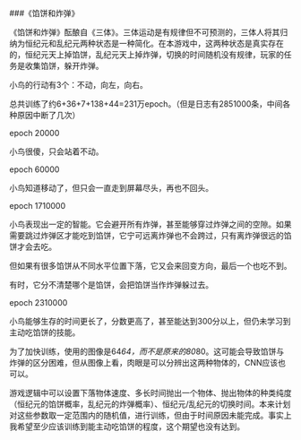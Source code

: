 ###《馅饼和炸弹》

《馅饼和炸弹》酝酿自《三体》。三体运动是有规律但不可预测的，三体人将其归纳为恒纪元和乱纪元两种状态是一种简化。在本游戏中，这两种状态是真实存在的，恒纪元天上掉馅饼，乱纪元天上掉炸弹，切换的时间随机没有规律，玩家的任务是收集馅饼，躲开炸弹。

小鸟的行动有3个：不动，向左，向右。

总共训练了约6+36+7+138+44=231万epoch。（但是日志有2851000条，中间各种原因中断了几次）

epoch 20000

小鸟很傻，只会站着不动。

epoch 60000

小鸟知道移动了，但只会一直走到屏幕尽头，再也不回头。

epoch 1710000

小鸟表现出一定的智能。它会避开所有炸弹，甚至能够穿过炸弹之间的空隙。如果需要跳过炸弹区才能吃到馅饼，它宁可远离炸弹也不会跨过，只有离炸弹很远的馅饼才会去吃。

但如果有很多馅饼从不同水平位置下落，它又会来回变方向，最后一个也吃不到。

有时，它分不清楚哪个是馅饼，会把馅饼当作炸弹躲过去。

epoch 2310000

小鸟能够生存的时间更长了，分数更高了，甚至能达到300分以上，但仍未学习到主动吃馅饼的技能。

为了加快训练，使用的图像是64*64，而不是原来的80*80。这可能会导致馅饼与炸弹的区分困难，但从图像上看，肉眼是可以分辨出这两种物体的，CNN应该也可以。

游戏逻辑中可以设置下落物体速度、多长时间抛出一个物体、抛出物体的种类纯度（恒纪元的馅饼概率，乱纪元的炸弹概率）、恒纪元/乱纪元的切换时间。本来计划对这些参数取一定范围内的随机值，进行训练，但由于时间原因未能完成。事实上我希望至少应该训练到能主动吃馅饼的程度，这个期望也没有达到。
